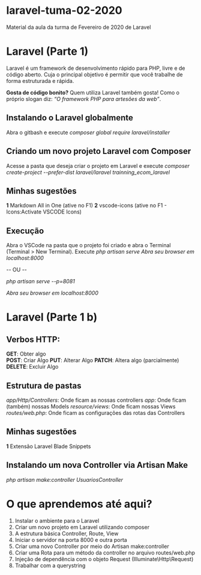# laravel-tuma-02-2020
Material da aula da turma de Fevereiro de 2020 de Laravel

# Laravel (Parte 1)

Laravel é um framework de desenvolvimento rápido para PHP, livre e de código aberto. Cuja o principal objetivo é permitir que você trabalhe de forma estruturada e rápida.

**Gosta de código bonito?** Quem utiliza Laravel também gosta! Como o próprio slogan diz: _“O framework PHP para artesões da web”_.


## Instalando o Laravel globalmente
Abra o gitbash e execute *composer global require laravel/installer*

## Criando um novo projeto Laravel com Composer

Acesse a pasta que deseja criar o projeto em Laravel e execute *composer create-project --prefer-dist laravel/laravel trainning_ecom_laravel*


## Minhas sugestões

**1** Markdown All in One (ative no  F1)
**2** vscode-icons (ative no F1 - Icons:Activate VSCODE Icons)

## Execução
Abra o VSCode na pasta que o projeto foi criado e abra o Terminal (Terminal > New Terminal). Execute *php artisan serve*
*Abra seu browser em localhost:8000*

-- OU -- 

*php artisan serve --p=8081*

*Abra seu browser em localhost:8000*


# Laravel (Parte 1 b)

## Verbos HTTP:
**GET**: Obter algo  
**POST**: Criar Algo
**PUT**: Alterar Algo
**PATCH**: Altera algo (parcialmente)
**DELETE**: Excluir Algo

## Estrutura de pastas
*app/Http/Controllers*: Onde ficam as nossas controllers
*app*: Onde ficam (também) nossas Models
*resource/views*: Onde ficam nossas Views
*routes/web.php*: Onde ficam as configurações das rotas das Controllers

## Minhas sugestões
**1** Extensão Laravel Blade Snippets


## Instalando um nova Controller via Artisan Make
*php artisan make:controller UsuariosController*


# O que aprendemos até aqui?

 1. Instalar o ambiente para o Laravel
 2. Criar um novo projeto em Laravel utilizando composer
 3. A estrutura básica Controller, Route, View
 4. Iniciar o servidor na porta 8000 e outra porta
 5. Criar uma novo Controller por meio do Artisan make:controller
 6. Criar uma Rota para um método da controller no arquivo routes/web.php
 7. Injeção de dependência com o objeto Request (Illuminate\Http\Request)
 8. Trabalhar com a querystring



